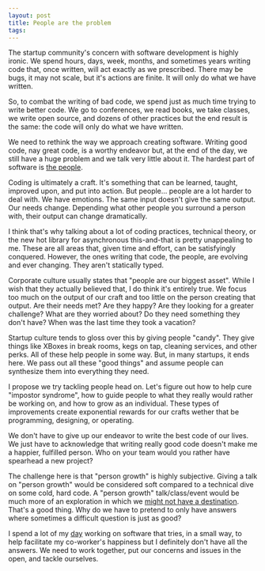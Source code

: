 ```yaml
---
layout: post
title: People are the problem
tags:
---
```

The startup community's concern with software development is highly ironic. We spend hours, days, week, months, and sometimes years writing code that, once written, will act exactly as we prescribed. There may be bugs, it may not scale, but it's actions are finite. It will only do what we have written.

So, to combat the writing of bad code, we spend just as much time trying to write better code. We go to conferences, we read books, we take classes, we write open source, and dozens of other practices but the end result is the same: the code will only do what we have written.

We need to rethink the way we approach creating software. Writing good code, nay great code, is a worthy endeavor but, at the end of the day, we still have a huge problem and we talk very little about it. The hardest part of software is [the people](https://twitter.com/maddox/status/366888196098895872).

Coding is ultimately a craft. It's something that can be learned, taught, improved upon, and put into action. But people… people are a lot harder to deal with. We have emotions. The same input doesn't give the same output. Our needs change. Depending what other people you surround a person with, their output can change dramatically.

I think that's why talking about a lot of coding practices, technical theory, or the new hot library for asynchronous this-and-that is pretty unappealing to me. These are all areas that, given time and effort, can be satisfyingly conquered. However, the ones writing that code, the people, are evolving and ever changing. They aren't statically typed.

Corporate culture usually states that "people are our biggest asset". While I wish that they actually believed that, I do think it's entirely true. We focus too much on the output of our craft and too little on the person creating that output. Are their needs met? Are they happy? Are they looking for a greater challenge? What are they worried about? Do they need something they don't have? When was the last time they took a vacation?

Startup culture tends to gloss over this by giving people "candy". They give things like XBoxes in break rooms, kegs on tap, cleaning services, and other perks. All of these help people in some way. But, in many startups, it ends here. We pass out all these "good things" and assume people can synthesize them into everything they need.

I propose we try tackling people head on. Let's figure out how to help cure "impostor syndrome", how to guide people to what they really would rather be working on, and how to grow as an individual. These types of improvements create exponential rewards for our crafts wether that be programming, designing, or operating.

We don't have to give up our endeavor to write the best code of our lives. We just have to acknowledge that writing really good code doesn't make me a happier, fulfilled person. Who on your team would you rather have spearhead a new project?

The challenge here is that "person growth" is highly subjective. Giving a talk on "person growth" would be considered soft compared to a technical dive on some cold, hard code. A "person growth" talk/class/event would be much more of an exploration in which we [might not have a destination](http://kyledaigle.com/2013/08/10/who-you-want-to-be.html). That's a good thing. Why do we have to pretend to only have answers where sometimes a difficult question is just as good?

I spend a lot of my [day](http://github.com) working on software that tries, in a small way, to help facilitate my co-worker's happiness but I definitely don't have all the answers. We need to work together, put our concerns and issues in the open, and tackle ourselves.
